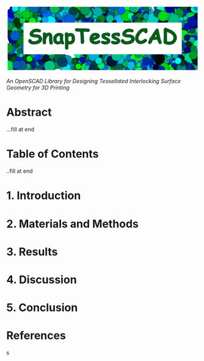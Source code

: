 ![SnapTessCAD Logo](branding/logo/logo_strip_v1.0.png)

*An OpenSCAD Library for Designing Tessellated Interlocking Surface Geometry for 3D Printing*

# Abstract
...fill at end

# Table of Contents
..fill at end

# 1. Introduction

# 2. Materials and Methods

# 3. Results

# 4. Discussion

# 5. Conclusion

# References
s